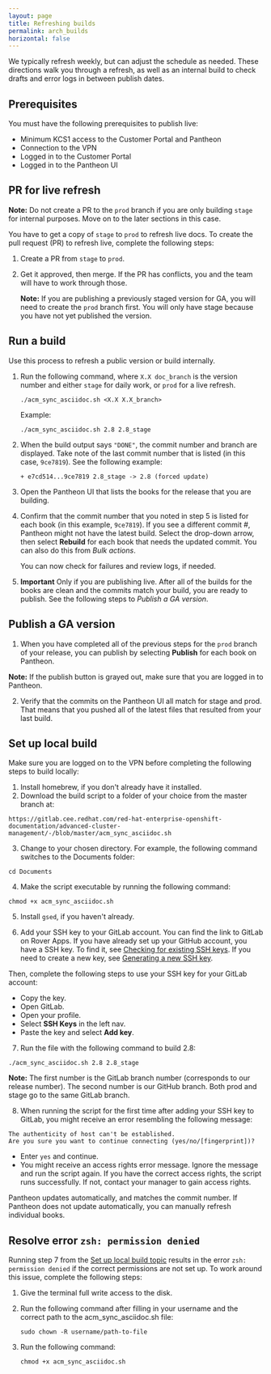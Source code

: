 ```yaml
---
layout: page
title: Refreshing builds
permalink: arch_builds
horizontal: false
---
```


We typically refresh weekly, but can adjust the schedule as needed. These directions walk you through a refresh, as well as an internal build to check drafts and error logs in between publish dates.

## Prerequisites

You must have the following prerequisites to publish live:

- Minimum KCS1 access to the Customer Portal and Pantheon
- Connection to the VPN
- Logged in to the Customer Portal
- Logged in to the Pantheon UI 

## PR for live refresh

**Note:** Do not create a PR to the `prod` branch if you are only building `stage` for internal purposes. Move on to the later sections in this case.

You have to get a copy of `stage` to `prod` to refresh live docs. To create the pull request (PR) to refresh live, complete the following steps:

1. Create a PR from `stage` to `prod`. 

2. Get it approved, then merge. If the PR has conflicts, you and the team will have to work through those.

   **Note:** If you are publishing a previously staged version for GA, you will need to create the `prod` branch first. You will only have stage because you have not yet published the version.
  
## Run a build

Use this process to refresh a public version or build internally.

1. Run the following command, where `X.X doc_branch` is the version number and either `stage` for daily work, or `prod` for a live refresh. 

   ```
   ./acm_sync_asciidoc.sh <X.X X.X_branch>
   ```
   Example:

   ```
   ./acm_sync_asciidoc.sh 2.8 2.8_stage 
   ```
   
2. When the build output says `"DONE"`, the commit number and branch are displayed. Take note of the last commit number that is listed (in this case, `9ce7819`). See the following example:

   ```
   + e7cd514...9ce7819 2.8_stage -> 2.8 (forced update)
   ```

3. Open the Pantheon UI that lists the books for the release that you are building. 

4. Confirm that the commit number that you noted in step 5 is listed for each book (in this example, `9ce7819`). If you see a different commit #, Pantheon might not have the latest build. Select the drop-down arrow, then select **Rebuild** for each book that needs the updated commit. You can also do this from _Bulk actions_. 

   You can now check for failures and review logs, if needed.

5. **Important** Only if you are publishing live. After all of the builds for the books are clean and the commits match your build, you are ready to publish. See the following steps to _Publish a GA version_.

## Publish a GA version
   
1. When you have completed all of the previous steps for the `prod` branch of your release, you can publish by selecting **Publish** for each book on Pantheon.

**Note:** If the publish button is grayed out, make sure that you are logged in to Pantheon. 

2. Verify that the commits on the Pantheon UI all match for stage and prod. That means that you pushed all of the latest files that resulted from your last build.

## Set up local build

Make sure you are logged on to the VPN before completing the following steps to build locally:

1. Install homebrew, if you don't already have it installed.
2. Download the build script to a folder of your choice from the master branch at: 
```
https://gitlab.cee.redhat.com/red-hat-enterprise-openshift-documentation/advanced-cluster-management/-/blob/master/acm_sync_asciidoc.sh
```
3. Change to your chosen directory. For example, the following command switches to the Documents folder:
```
cd Documents
```
4. Make the script executable by running the following command:
```
chmod +x acm_sync_asciidoc.sh
```
5. Install `gsed`, if you haven't already.

6. Add your SSH key to your GitLab account. You can find the link to GitLab on Rover Apps. If you have already set up your GitHub account, you have a SSH key. To find it, see [Checking for existing SSH keys](https://docs.github.com/en/authentication/connecting-to-github-with-ssh/checking-for-existing-ssh-keys). If you need to create a new key, see [Generating a new SSH key](https://docs.github.com/en/authentication/connecting-to-github-with-ssh/generating-a-new-ssh-key-and-adding-it-to-the-ssh-agent).

Then, complete the following steps to use your SSH key for your GitLab account:
 - Copy the key.
 - Open GitLab.
 - Open your profile.
 - Select **SSH Keys** in the left nav.
 - Paste the key and select **Add key**.
 
 7. Run the file with the following command to build 2.8:
```
./acm_sync_asciidoc.sh 2.8 2.8_stage
```

**Note:** The first number is the GitLab branch number (corresponds to our release number). The second number is our GitHub branch. Both prod and stage go to the same GitLab branch.

8. When running the script for the first time after adding your SSH key to GitLab, you might receive an error resembling the following message:
```
The authenticity of host can't be established.
Are you sure you want to continue connecting (yes/no/[fingerprint])?
```
 - Enter `yes` and continue.
 - You might receive an access rights error message. Ignore the message and run the script again. If you have the correct access rights, the script runs successfully. If not, contact your manager to gain access rights.
  
Pantheon updates automatically, and matches the commit number. If Pantheon does not update automatically, you can manually refresh individual books.

## Resolve error `zsh: permission denied`

Running step 7 from the [Set up local build topic](#set-up-local-build) results in the error `zsh: permission denied` if the correct permissions are not set up. To work around this issue, complete the following steps:

1. Give the terminal full write access to the disk.
2. Run the following command after filling in your username and the correct path to the acm_sync_asciidoc.sh file:
   
   ```
   sudo chown -R username/path-to-file
   ```
   
3. Run the following command:

   ```
   chmod +x acm_sync_asciidoc.sh
   ```
